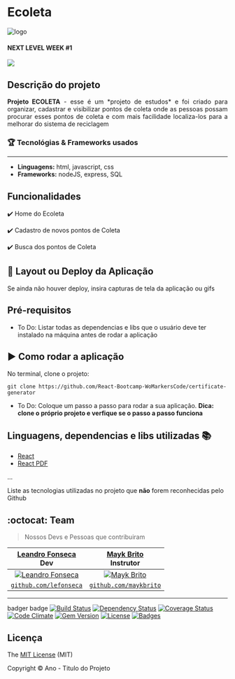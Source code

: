 <h1>Ecoleta</h1> 

![logo](https://github.com/lefonseca/nlw-Ecoleta/blob/master/public/assets/logo.svg)
#### NEXT LEVEL WEEK #1
<p align="left">
  <img src="http://img.shields.io/static/v1?label=STATUS&message=CONCLUIDO&color=GREEN&style=for-the-badge"/>
</p>

## Descrição do projeto 
<p align="justify">
  <strong>Projeto ECOLETA</strong> - esse é um *projeto de estudos* e foi criado para organizar, cadastrar e visibilizar pontos de coleta onde as pessoas possam procurar esses pontos de coleta e com mais facilidade localiza-los para a melhorar do sistema de reciclagem
</p>


### :trophy: Tecnológias & Frameworks usados
---
- **Linguagens:** html, javascript, css
- **Frameworks:** nodeJS, express, SQL


## Funcionalidades

:heavy_check_mark: Home do Ecoleta  

:heavy_check_mark: Cadastro de novos pontos de Coleta 

:heavy_check_mark: Busca dos pontos de Coleta

## :dash: Layout ou Deploy da Aplicação

Se ainda não houver deploy, insira capturas de tela da aplicação ou gifs

## Pré-requisitos

- To Do: Listar todas as dependencias e libs que o usuário deve ter instalado na máquina antes de rodar a aplicação 

## :arrow_forward: Como rodar a aplicação 

No terminal, clone o projeto: 

```
git clone https://github.com/React-Bootcamp-WoMarkersCode/certificate-generator
```

- To Do: Coloque um passo a passo para rodar a sua aplicação. **Dica: clone o próprio projeto e verfique se o passo a passo funciona**

## Linguagens, dependencias e libs utilizadas :books:

- [React](https://pt-br.reactjs.org/docs/create-a-new-react-app.html)
- [React PDF](https://react-pdf.org/)

...

Liste as tecnologias utilizadas no projeto que **não** forem reconhecidas pelo Github 


## :octocat: Team

> Nossos Devs e Pessoas que contribuiram

| <a href="https://www.linkedin.com/in/l-rodrigues-fonseca/" target="_blank">**Leandro Fonseca**</a><br> Dev | <a href="https://www.linkedin.com/in/maykbrito/" target="_blank">**Mayk Brito**</a><br> Instrutor |
| :---: |:---:|
| [![Leandro Fonseca](https://avatars1.githubusercontent.com/u/8069411?v=3&s=200)](https://www.linkedin.com/in/l-rodrigues-fonseca/) | [![Mayk Brito](https://avatars1.githubusercontent.com/u/6643122?v=3&s=200)](https://www.linkedin.com/in/maykbrito/) | 
| <a href="http://github.com/lefonseca" target="_blank">`github.com/lefonseca`</a> | <a href="https://github.com/maykbrito" target="_blank">`github.com/maykbrito`</a> | 

---




badger badge
[![Build Status](https://travis-ci.org/doge/wow.svg)](https://travis-ci.org/doge/wow)
[![Dependency Status](http://img.shields.io/gemnasium/doge/wow.svg)](https://gemnasium.com/doge/wow)
[![Coverage Status](http://img.shields.io/coveralls/doge/wow.svg)](https://coveralls.io/r/doge/wow)
[![Code Climate](http://img.shields.io/codeclimate/github/doge/wow.svg)](https://codeclimate.com/github/doge/wow)
[![Gem Version](http://img.shields.io/gem/v/suchgem.svg)](https://rubygems.org/gems/suchgem)
[![License](http://img.shields.io/:license-mit-blue.svg)](http://doge.mit-license.org)
[![Badges](http://img.shields.io/:badges-7/7-ff6799.svg)](https://github.com/badges/badgerbadgerbadger)


## Licença 

The [MIT License]() (MIT)

Copyright :copyright: Ano - Titulo do Projeto
